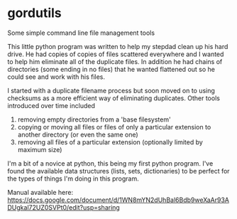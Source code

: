 # gordutils
Some simple command line file management tools

This little python program was written to help my stepdad clean up his hard drive.  He had copies of copies of files scattered 
everywhere and I wanted to help him eliminate all of the duplicate files.  In addition he had chains of directories (some 
ending in no files) that he wanted flattened out so he could see and work with his files.

I started with a duplicate filename process but soon moved on to using checksums as a more efficient way of eliminating 
duplicates.  Other tools introduced over time included 

1. removing empty directories from a 'base filesystem'
2. copying or moving all files or files of only a particular extension to another directory (or even the same one)
3. removing all files of a particular extension (optionally limited by maximum size)

I'm a bit of a novice at python, this being my first python program.  I've found the available data structures (lists, 
sets, dictionaries) to be perfect for the types of things I'm doing in this program.

Manual available here:  https://docs.google.com/document/d/1WN8mYN2dUhBal6Bdb9weXaAr93ADUgkal72UZ0SVPt0/edit?usp=sharing

